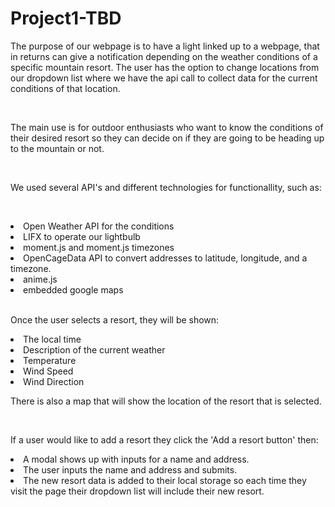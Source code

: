 # Project1-TBD

<p>
The purpose of our webpage is to have a light linked up to a webpage, that in returns can give a notification depending on the weather conditions of a specific mountain resort. The user has the option to change locations from our dropdown list where we have the api call to collect data for the current conditions of that location.</p>
<br>
<p>
The main use is for outdoor enthusiasts who want to know the conditions of their desired resort so they can decide on if they are going to be heading up to the mountain or not.</p>
<br>
<p>
We used several API's and different technologies for functionallity, such as:<p>
<br>
<li>Open Weather API for the conditions</li>
<li>LIFX to operate our lightbulb</li>
<li>moment.js and moment.js timezones</li>
<li>OpenCageData API to convert addresses to latitude, longitude, and a timezone.</li>
<li>anime.js</li>
<li>embedded google maps</li>
<br>
<p>Once the user selects a resort, they will be shown:</p>
<li>The local time</li>
<li>Description of the current weather</li>
<li>Temperature</li>
<li>Wind Speed</li>
<li>Wind Direction</li>
<p>There is also a map that will show the location of the resort that is selected.</p>
<br>
<p>If a user would like to add a resort they click the 'Add a resort button' then:</p>
<li>A modal shows up with inputs for a name and address.</li>
<li>The user inputs the name and address and submits.</li>
<li>The new resort data is added to their local storage so each time they visit the page
their dropdown list will include their new resort.</li>



